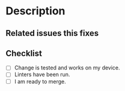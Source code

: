 # Description



## Related issues this fixes



## Checklist

<!-- Remember! You can check these boxes later after posting your PR. -->

- [ ] Change is tested and works on my device.
- [ ] Linters have been run.
- [ ] I am ready to merge.<!-- You can set the title to 'WIP: My PR' to stop merge early. -->
